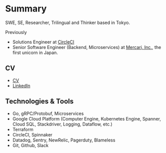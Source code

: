 # Summary

SWE, SE, Researcher, Trilingual and Thinker based in Tokyo.

Previously
- Solutions Engineer at [CircleCI](https://circleci.com/)
- Senior Software Engineer (Backend, Microservices) at [Mercari, Inc.](https://about.mercari.com/en/), the first unicorn in Japan.

## CV

- [CV](https://tangoenskai.github.io/)
- [LinkedIn](https://www.linkedin.com/in/junhahn/)

## Technologies & Tools

- Go, gRPC/Protobuf, Microservices
- Google Cloud Platform (Computer Engine, Kubernetes Engine, Spanner, Cloud SQL, Stackdriver, Logging, Dataflow, etc.)
- Terraform
- CircleCI, Spinnaker
- Datadog, Sentry, NewRelic, Pagerduty, Blameless
- Git, Github, Slack
